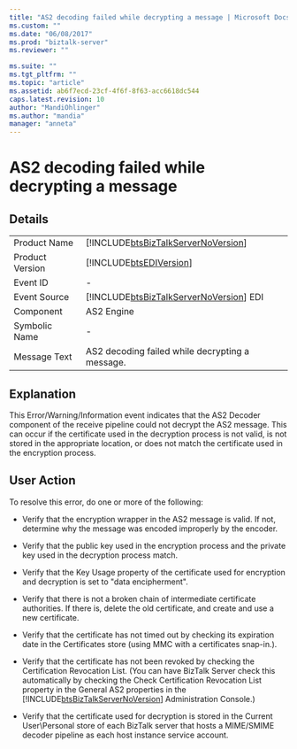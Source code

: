 ```yaml
---
title: "AS2 decoding failed while decrypting a message | Microsoft Docs"
ms.custom: ""
ms.date: "06/08/2017"
ms.prod: "biztalk-server"
ms.reviewer: ""

ms.suite: ""
ms.tgt_pltfrm: ""
ms.topic: "article"
ms.assetid: ab6f7ecd-23cf-4f6f-8f63-acc6618dc544
caps.latest.revision: 10
author: "MandiOhlinger"
ms.author: "mandia"
manager: "anneta"
---
```

# AS2 decoding failed while decrypting a message
## Details  

|                 |                                                                                        |
|-----------------|----------------------------------------------------------------------------------------|
|  Product Name   |   [!INCLUDE[btsBizTalkServerNoVersion](../includes/btsbiztalkservernoversion-md.md)]   |
| Product Version |               [!INCLUDE[btsEDIVersion](../includes/btsediversion-md.md)]               |
|    Event ID     |                                           -                                            |
|  Event Source   | [!INCLUDE[btsBizTalkServerNoVersion](../includes/btsbiztalkservernoversion-md.md)] EDI |
|    Component    |                                       AS2 Engine                                       |
|  Symbolic Name  |                                           -                                            |
|  Message Text   |                    AS2 decoding failed while decrypting a message.                     |

## Explanation  
 This Error/Warning/Information event indicates that the AS2 Decoder component of the receive pipeline could not decrypt the AS2 message. This can occur if the certificate used in the decryption process is not valid, is not stored in the appropriate location, or does not match the certificate used in the encryption process.  

## User Action  
 To resolve this error, do one or more of the following:  

- Verify that the encryption wrapper in the AS2 message is valid. If not, determine why the message was encoded improperly by the encoder.  

- Verify that the public key used in the encryption process and the private key used in the decryption process match.  

- Verify that the Key Usage property of the certificate used for encryption and decryption is set to "data encipherment".  

- Verify that there is not a broken chain of intermediate certificate authorities. If there is, delete the old certificate, and create and use a new certificate.  

- Verify that the certificate has not timed out by checking its expiration date in the Certificates store (using MMC with a certificates snap-in.).  

- Verify that the certificate has not been revoked by checking the Certification Revocation List. (You can have BizTalk Server check this automatically by checking the Check Certification Revocation List property in the General AS2 properties in the [!INCLUDE[btsBizTalkServerNoVersion](../includes/btsbiztalkservernoversion-md.md)] Administration Console.)  

- Verify that the certificate used for decryption is stored in the Current User\Personal store of each BizTalk server that hosts a MIME/SMIME decoder pipeline as each host instance service account.
